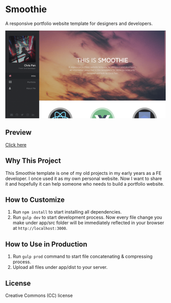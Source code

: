 # Smoothie
A responsive portfolio website template for designers and developers.

![screenshot](./screenshot.png "Smoothie")

## Preview
[Click here](http://panteng.github.io/Smoothie/)

## Why This Project
This Smoothie template is one of my old projects in my early years as a FE developer. I once used it as my own personal website. Now I want to share it and hopefully it can help someone who needs to build a portfolio website.

## How to Customize
1. Run `npm install` to start installing all dependencies.
2. Run `gulp dev` to start development process. Now every file change you make under app/src folder will be immediately reflected in your browser at `http://localhost:3000`.

## How to Use in Production
1. Run `gulp prod` command to start file concatenating & compressing process.
2. Upload all files under app/dist to your server.

## License
Creative Commons (CC) license
